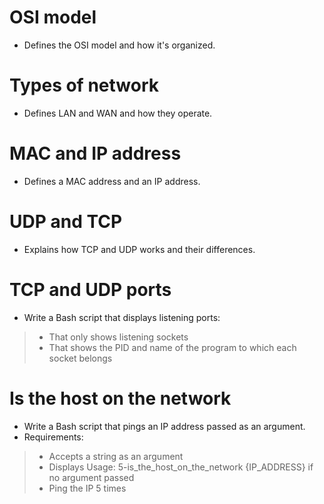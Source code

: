 # OSI model 
* Defines the OSI model and how it's organized.

# Types of network
* Defines LAN and WAN and how they operate.

# MAC and IP address
* Defines a MAC address and an IP address.

# UDP and TCP
* Explains how TCP and UDP works and their differences.

# TCP and UDP ports
* Write a Bash script that displays listening ports:
> * That only shows listening sockets
> * That shows the PID and name of the program to which each socket belongs

# Is the host on the network
* Write a Bash script that pings an IP address passed as an argument.
* Requirements: 
> * Accepts a string as an argument
> * Displays Usage: 5-is_the_host_on_the_network {IP_ADDRESS} if no argument passed
> * Ping the IP 5 times
